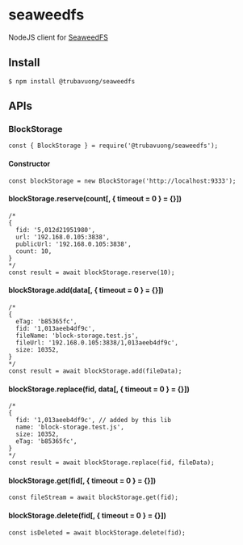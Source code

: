 # seaweedfs

NodeJS client for [SeaweedFS](https://github.com/chrislusf/seaweedfs)

## Install

```
$ npm install @trubavuong/seaweedfs
```

## APIs

### BlockStorage

```
const { BlockStorage } = require('@trubavuong/seaweedfs');
```

#### Constructor

```
const blockStorage = new BlockStorage('http://localhost:9333');
```

#### blockStorage.reserve(count[, { timeout = 0 } = {}])

```
/*
{
  fid: '5,012d21951980',
  url: '192.168.0.105:3838',
  publicUrl: '192.168.0.105:3838',
  count: 10,
}
*/
const result = await blockStorage.reserve(10);
```

#### blockStorage.add(data[, { timeout = 0 } = {}])

```
/*
{
  eTag: 'b85365fc',
  fid: '1,013aeeb4df9c',
  fileName: 'block-storage.test.js',
  fileUrl: '192.168.0.105:3838/1,013aeeb4df9c',
  size: 10352,
}
*/
const result = await blockStorage.add(fileData);
```

#### blockStorage.replace(fid, data[, { timeout = 0 } = {}])

```
/*
{
  fid: '1,013aeeb4df9c', // added by this lib
  name: 'block-storage.test.js',
  size: 10352,
  eTag: 'b85365fc',
}
*/
const result = await blockStorage.replace(fid, fileData);
```

#### blockStorage.get(fid[, { timeout = 0 } = {}])

```
const fileStream = await blockStorage.get(fid);
```

#### blockStorage.delete(fid[, { timeout = 0 } = {}])

```
const isDeleted = await blockStorage.delete(fid);
```
